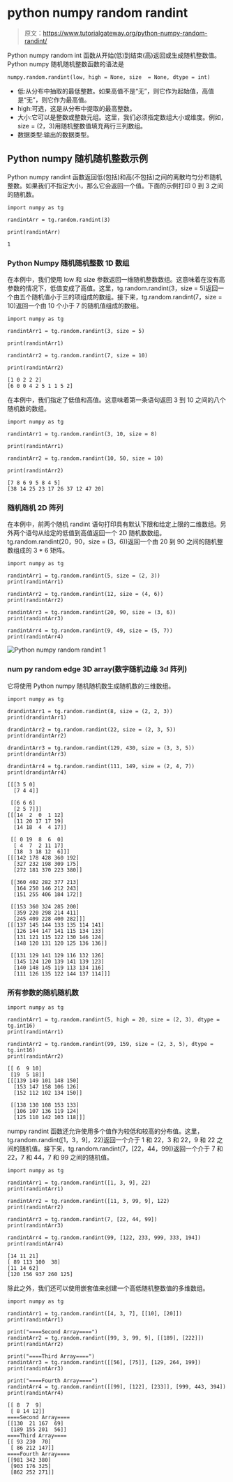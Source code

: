 # python numpy random randint

> 原文：<https://www.tutorialgateway.org/python-numpy-random-randint/>

Python numpy random int 函数从开始(低)到结束(高)返回或生成随机整数值。Python numpy 随机随机整数函数的语法是

```
numpy.random.randint(low, high = None, size  = None, dtype = int)
```

*   低:从分布中抽取的最低整数。如果高值不是“无”，则它作为起始值，高值是“无”，则它作为最高值。
*   high:可选，这是从分布中提取的最高整数。
*   大小:它可以是整数或整数元组。这里，我们必须指定数组大小或维度。例如，size = (2，3)用随机整数值填充两行三列数组。
*   数据类型:输出的数据类型。

## Python numpy 随机随机整数示例

Python numpy randint 函数返回低(包括)和高(不包括)之间的离散均匀分布随机整数。如果我们不指定大小，那么它会返回一个值。下面的示例打印 0 到 3 之间的随机数。

```
import numpy as tg

randintArr = tg.random.randint(3)

print(randintArr)
```

```
1
```

### Python Numpy 随机随机整数 1D 数组

在本例中，我们使用 low 和 size 参数返回一维随机整数数组。这意味着在没有高参数的情况下，低值变成了高值。这里，tg.random.randint(3，size = 5)返回一个由五个随机值小于三的项组成的数组。接下来，tg.random.randint(7，size = 10)返回一个由 10 个小于 7 的随机值组成的数组。

```
import numpy as tg

randintArr1 = tg.random.randint(3, size = 5)

print(randintArr1)

randintArr2 = tg.random.randint(7, size = 10)

print(randintArr2)
```

```
[1 0 2 2 2]
[6 0 0 4 2 5 1 1 5 2]
```

在本例中，我们指定了低值和高值。这意味着第一条语句返回 3 到 10 之间的八个随机数的数组。

```
import numpy as tg

randintArr1 = tg.random.randint(3, 10, size = 8)

print(randintArr1)

randintArr2 = tg.random.randint(10, 50, size = 10)

print(randintArr2)
```

```
[7 8 6 9 5 8 4 5]
[38 14 25 23 17 26 37 12 47 20]
```

### 随机随机 2D 阵列

在本例中，前两个随机 randint 语句打印具有默认下限和给定上限的二维数组。另外两个语句从给定的低值到高值返回一个 2D 随机数数组。tg.random.randint(20，90，size = (3，6))返回一个由 20 到 90 之间的随机整数组成的 3 * 6 矩阵。

```
import numpy as tg

randintArr1 = tg.random.randint(5, size = (2, 3))
print(randintArr1)

randintArr2 = tg.random.randint(12, size = (4, 6))
print(randintArr2)

randintArr3 = tg.random.randint(20, 90, size = (3, 6))
print(randintArr3)

randintArr4 = tg.random.randint(9, 49, size = (5, 7))
print(randintArr4)
```

![Python numpy random randint 1](img/5a6fc4c0c45919692a20f3495027700f.png)

### num py random edge 3D array(数字随机边缘 3d 阵列)

它将使用 Python numpy 随机随机数生成随机数的三维数组。

```
import numpy as tg

drandintArr1 = tg.random.randint(8, size = (2, 2, 3))
print(drandintArr1)

drandintArr2 = tg.random.randint(22, size = (2, 3, 5))
print(drandintArr2)

drandintArr3 = tg.random.randint(129, 430, size = (3, 3, 5))
print(drandintArr3)

drandintArr4 = tg.random.randint(111, 149, size = (2, 4, 7))
print(drandintArr4)
```

```
[[[3 5 0]
  [7 4 4]]

 [[6 6 6]
  [2 5 7]]]
[[[14  2  0  1 12]
  [11 20 17 17 19]
  [14 18  4  4 17]]

 [[ 0 19  8  6  0]
  [ 4  7  2 11 17]
  [18  3 18 12  6]]]
[[[142 178 428 360 192]
  [327 232 198 309 175]
  [272 181 370 223 380]]

 [[360 402 282 377 213]
  [164 250 146 212 243]
  [151 255 406 184 172]]

 [[153 360 324 285 200]
  [359 220 298 214 411]
  [245 409 228 400 282]]]
[[[137 145 144 133 135 114 141]
  [126 144 147 141 115 134 133]
  [131 121 115 122 130 146 124]
  [148 120 131 120 125 136 136]]

 [[131 129 141 129 116 132 126]
  [145 124 120 139 141 139 123]
  [140 148 145 119 113 134 116]
  [111 126 135 122 144 137 114]]]
```

### 所有参数的随机随机数

```
import numpy as tg

randintArr1 = tg.random.randint(5, high = 20, size = (2, 3), dtype = tg.int16)
print(randintArr1)

randintArr2 = tg.random.randint(99, 159, size = (2, 3, 5), dtype = tg.int16)
print(randintArr2)
```

```
[[ 6  9 10]
 [19  5 18]]
[[[139 149 101 148 150]
  [153 147 158 106 126]
  [152 112 102 134 150]]

 [[138 130 108 153 133]
  [106 107 136 119 124]
  [125 110 142 103 118]]]
```

numpy randint 函数还允许使用多个值作为较低和较高的分布值。这里，tg.random.randint([1，3，9]，22)返回一个介于 1 和 22，3 和 22，9 和 22 之间的随机值。接下来，tg.random.randint(7，[22，44，99])返回一个介于 7 和 22，7 和 44，7 和 99 之间的随机值。

```
import numpy as tg

randintArr1 = tg.random.randint([1, 3, 9], 22)
print(randintArr1)

randintArr2 = tg.random.randint([11, 3, 99, 9], 122)
print(randintArr2)

randintArr3 = tg.random.randint(7, [22, 44, 99])
print(randintArr3)

randintArr4 = tg.random.randint(99, [122, 233, 999, 333, 194])
print(randintArr4)
```

```
[14 11 21]
[ 89 113 100  38]
[11 14 62]
[120 156 937 260 125]
```

除此之外，我们还可以使用嵌套值来创建一个高低随机整数值的多维数组。

```
import numpy as tg

randintArr1 = tg.random.randint([4, 3, 7], [[10], [20]])
print(randintArr1)

print("====Second Array====")
randintArr2 = tg.random.randint([99, 3, 99, 9], [[189], [222]])
print(randintArr2)

print("====Third Array====")
randintArr3 = tg.random.randint([[56], [75]], [129, 264, 199])
print(randintArr3)

print("====Fourth Array====")
randintArr4 = tg.random.randint([[99], [122], [233]], [999, 443, 394])
print(randintArr4)
```

```
[[ 8  7  9]
 [ 8 14 12]]
====Second Array====
[[130  21 167  69]
 [189 155 201  56]]
====Third Array====
[[ 93 230  70]
 [ 86 212 147]]
====Fourth Array====
[[981 342 380]
 [903 176 325]
 [862 252 271]]
```